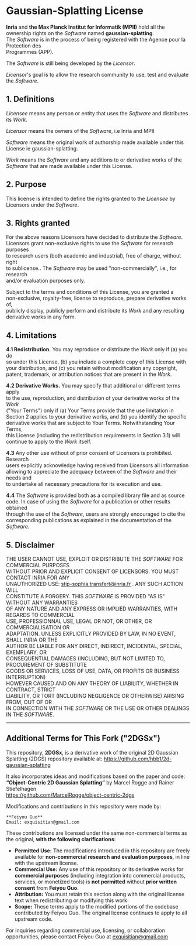 Gaussian-Splatting License  
===========================  

**Inria** and **the Max Planck Institut for Informatik (MPII)** hold all the ownership rights on the *Software* named **gaussian-splatting**.  
The *Software* is in the process of being registered with the Agence pour la Protection des  
Programmes (APP).  

The *Software* is still being developed by the *Licensor*.  

*Licensor*'s goal is to allow the research community to use, test and evaluate  
the *Software*.  

## 1.  Definitions  

*Licensee* means any person or entity that uses the *Software* and distributes  
its *Work*.  

*Licensor* means the owners of the *Software*, i.e Inria and MPII  

*Software* means the original work of authorship made available under this  
License ie gaussian-splatting.  

*Work* means the *Software* and any additions to or derivative works of the  
*Software* that are made available under this License.  


## 2.  Purpose  
This license is intended to define the rights granted to the *Licensee* by  
Licensors under the *Software*.  

## 3.  Rights granted  

For the above reasons Licensors have decided to distribute the *Software*.  
Licensors grant non-exclusive rights to use the *Software* for research purposes  
to research users (both academic and industrial), free of charge, without right  
to sublicense.. The *Software* may be used "non-commercially", i.e., for research  
and/or evaluation purposes only.  

Subject to the terms and conditions of this License, you are granted a  
non-exclusive, royalty-free, license to reproduce, prepare derivative works of,  
publicly display, publicly perform and distribute its *Work* and any resulting  
derivative works in any form.  

## 4.  Limitations  

**4.1 Redistribution.** You may reproduce or distribute the *Work* only if (a) you do  
so under this License, (b) you include a complete copy of this License with  
your distribution, and (c) you retain without modification any copyright,  
patent, trademark, or attribution notices that are present in the *Work*.  

**4.2 Derivative Works.** You may specify that additional or different terms apply  
to the use, reproduction, and distribution of your derivative works of the *Work*  
("Your Terms") only if (a) Your Terms provide that the use limitation in  
Section 2 applies to your derivative works, and (b) you identify the specific  
derivative works that are subject to Your Terms. Notwithstanding Your Terms,  
this License (including the redistribution requirements in Section 3.1) will  
continue to apply to the *Work* itself.  

**4.3** Any other use without of prior consent of Licensors is prohibited. Research  
users explicitly acknowledge having received from Licensors all information  
allowing to appreciate the adequacy between of the *Software* and their needs and  
to undertake all necessary precautions for its execution and use.  

**4.4** The *Software* is provided both as a compiled library file and as source  
code. In case of using the *Software* for a publication or other results obtained  
through the use of the *Software*, users are strongly encouraged to cite the  
corresponding publications as explained in the documentation of the *Software*.  

## 5.  Disclaimer  

THE USER CANNOT USE, EXPLOIT OR DISTRIBUTE THE *SOFTWARE* FOR COMMERCIAL PURPOSES  
WITHOUT PRIOR AND EXPLICIT CONSENT OF LICENSORS. YOU MUST CONTACT INRIA FOR ANY  
UNAUTHORIZED USE: stip-sophia.transfert@inria.fr . ANY SUCH ACTION WILL  
CONSTITUTE A FORGERY. THIS *SOFTWARE* IS PROVIDED "AS IS" WITHOUT ANY WARRANTIES  
OF ANY NATURE AND ANY EXPRESS OR IMPLIED WARRANTIES, WITH REGARDS TO COMMERCIAL  
USE, PROFESSIONNAL USE, LEGAL OR NOT, OR OTHER, OR COMMERCIALISATION OR  
ADAPTATION. UNLESS EXPLICITLY PROVIDED BY LAW, IN NO EVENT, SHALL INRIA OR THE  
AUTHOR BE LIABLE FOR ANY DIRECT, INDIRECT, INCIDENTAL, SPECIAL, EXEMPLARY, OR  
CONSEQUENTIAL DAMAGES (INCLUDING, BUT NOT LIMITED TO, PROCUREMENT OF SUBSTITUTE  
GOODS OR SERVICES, LOSS OF USE, DATA, OR PROFITS OR BUSINESS INTERRUPTION)  
HOWEVER CAUSED AND ON ANY THEORY OF LIABILITY, WHETHER IN CONTRACT, STRICT  
LIABILITY, OR TORT (INCLUDING NEGLIGENCE OR OTHERWISE) ARISING FROM, OUT OF OR  
IN CONNECTION WITH THE *SOFTWARE* OR THE USE OR OTHER DEALINGS IN THE *SOFTWARE*.  



------------------------------------------------------------------------
Additional Terms for This Fork ("2DGSx")
------------------------------------------------------------------------

This repository, **2DGSx**, is a derivative work of the original 2D Gaussian Splatting (2DGS) repository available at:
https://github.com/hbb1/2d-gaussian-splatting

It also incorporates ideas and modifications based on the paper and code:
**“Object-Centric 2D Gaussian Splatting”** by Marcel Rogge and Rainer Stiefelhagen  
https://github.com/MarcelRogge/object-centric-2dgs

Modifications and contributions in this repository were made by:

    **Feiyou Guo**
    Email: exquisitian@gmail.com

These contributions are licensed under the same non-commercial terms as the original, **with the following clarifications**:

- **Permitted Use:** The modifications introduced in this repository are freely available for **non-commercial research and evaluation purposes**, in line with the upstream license.
- **Commercial Use:** Any use of this repository or its derivative works for **commercial purposes** (including integration into commercial products, services, or monetized tools) is **not permitted** without **prior written consent** from **Feiyou Guo**.
- **Attribution:** You must retain this section along with the original license text when redistributing or modifying this work.
- **Scope:** These terms apply to the modified portions of the codebase contributed by Feiyou Guo. The original license continues to apply to all upstream code.

For inquiries regarding commercial use, licensing, or collaboration opportunities, please contact Feiyou Guo at exquisitian@gmail.com